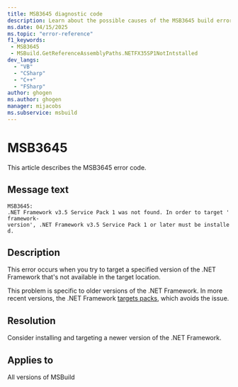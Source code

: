 ```yaml
---
title: MSB3645 diagnostic code
description: Learn about the possible causes of the MSB3645 build error and get troubleshooting tips.
ms.date: 04/15/2025
ms.topic: "error-reference"
f1_keywords:
 - MSB3645
 - MSBuild.GetReferenceAssemblyPaths.NETFX35SP1NotIntstalled
dev_langs:
  - "VB"
  - "CSharp"
  - "C++"
  - "FSharp"
author: ghogen
ms.author: ghogen
manager: mijacobs
ms.subservice: msbuild
---
```

# MSB3645

This article describes the MSB3645 error code.

## Message text

`MSB3645: .NET Framework v3.5 Service Pack 1 was not found. In order to target 'framework-version', .NET Framework v3.5 Service Pack 1 or later must be installed.`

## Description

This error occurs when you try to target a specified version of the .NET Framework that's not available in the target location.

This problem is specific to older versions of the .NET Framework. In more recent versions, the .NET Framework [targets packs](/dotnet/framework/install/guide-for-developers), which avoids the issue. 

## Resolution

Consider installing and targeting a newer version of the .NET Framework.

## Applies to

All versions of MSBuild